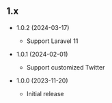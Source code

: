 ## 1.x

- 1.0.2 (2024-03-17)
  - Support Laravel 11

- 1.0.1 (2024-02-01)
  - Support customized Twitter

- 1.0.0 (2023-11-20)
  - Initial release
